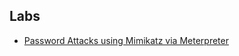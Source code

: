 ## Labs

 - [Password Attacks using Mimikatz via Meterpreter](/LinuxZoo_WindowsXP_Metasploit_Mimikatz.pdf)
